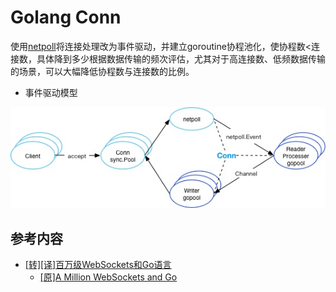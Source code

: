 # Golang Conn
使用[netpoll](https://github.com/mailru/easygo)将连接处理改为事件驱动，并建立goroutine协程池化，使协程数<连接数，具体降到多少根据数据传输的频次评估，尤其对于高连接数、低频数据传输的场景，可以大幅降低协程数与连接数的比例。

- 事件驱动模型

![conn](/doc/img/conn.jpg "conn")

## 参考内容
- [[转][译]百万级WebSockets和Go语言](https://colobu.com/2017/12/13/A-Million-WebSockets-and-Go/)
    - [[原]A Million WebSockets and Go](https://medium.freecodecamp.org/million-websockets-and-go-cc58418460bb)